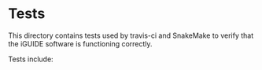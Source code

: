 # Tests
This directory contains tests used by travis-ci and SnakeMake to verify that the iGUIDE software is functioning correctly.

Tests include:

